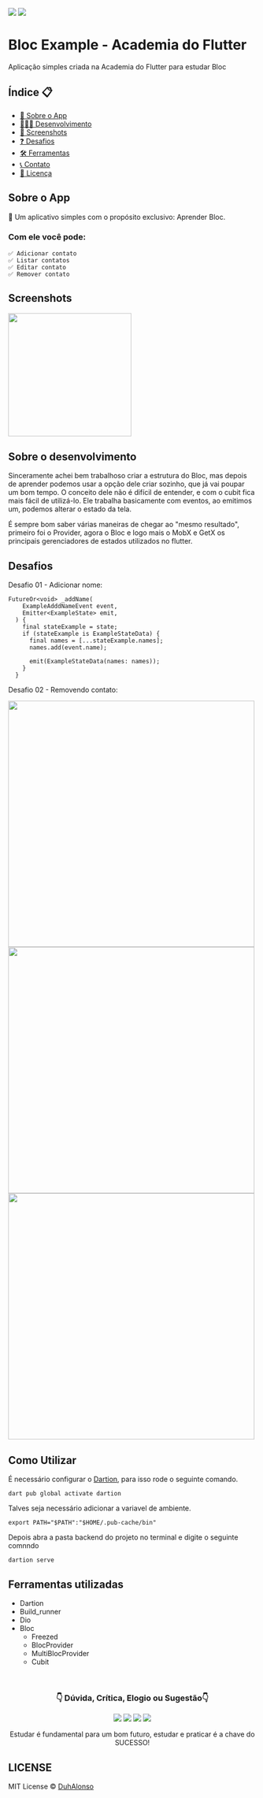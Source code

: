 <img src="https://img.shields.io/badge/Version-1.0.0-green"> <img src="https://img.shields.io/badge/license-MIT-blue"> 

# Bloc Example - Academia do Flutter

Aplicação simples criada na Academia do Flutter para estudar Bloc

<h2>Índice 📋</h2>

   <p>

   - [📖 Sobre o App](#Sobre-o-App)
   - [👨🏽‍💻 Desenvolvimento](#Sobre-o-desenvolvimento)
   - [📱 Screenshots](#Screenshots)
   - [❓ Desafios](#Desafios)
   - [🛠 Ferramentas](#Ferramentas_utilizadas)
   - [📞 Contato](#-d%C3%BAvida-cr%C3%ADtica-elogio-ou-sugest%C3%A3o)
   - [📝 Licença](#LICENSE)

   </p>

<h2>Sobre o App</h2>

<p>
📱 Um aplicativo simples com o propósito exclusivo: Aprender Bloc.

<h3>Com ele você pode:</h3>

    ✅ Adicionar contato
    ✅ Listar contatos
    ✅ Editar contato
    ✅ Remover contato

</p>

<h2>Screenshots</h2>
<p>

<img src="https://github.com/DuhAlonso/example_bloc/blob/main/screenshots/Screen02.png" width="250"> 
</p>

<h2>Sobre o desenvolvimento</h2>
<p>
Sinceramente achei bem trabalhoso criar a estrutura do Bloc, mas depois de aprender podemos usar a opção dele criar sozinho, que já vai poupar um bom tempo. O conceito dele não é difícil de entender, e com o cubit fica mais fácil de utilizá-lo. Ele trabalha basicamente com eventos, ao emitimos um, podemos alterar o estado da tela.

É sempre bom saber várias maneiras de chegar ao "mesmo resultado", primeiro foi o Provider, agora o Bloc e logo mais o MobX e GetX os principais gerenciadores de estados utilizados no flutter.
</p>

<h2>Desafios</h2>
<p>
Desafio 01 - Adicionar nome:

```
FutureOr<void> _addName(
    ExampleAdddNameEvent event,
    Emitter<ExampleState> emit,
  ) {
    final stateExample = state;
    if (stateExample is ExampleStateData) {
      final names = [...stateExample.names];
      names.add(event.name);

      emit(ExampleStateData(names: names));
    }
  }
```
Desafio 02 - Removendo contato:

<img src="https://github.com/DuhAlonso/example_bloc/blob/main/screenshots/removeContact.png" width="500">

<img src="https://github.com/DuhAlonso/example_bloc/blob/main/screenshots/ListTile.png" width="500">

<img src="https://github.com/DuhAlonso/example_bloc/blob/main/screenshots/MultiProvider.png" width="500">

</p>


<h2>Como Utilizar</h2>
<p>
É necessário configurar o <a href="https://pub.dev/packages/dartion">Dartion</a>, para isso rode o seguinte comando.

    dart pub global activate dartion

Talves seja necessário adicionar a variavel de ambiente.

    export PATH="$PATH":"$HOME/.pub-cache/bin"

Depois abra a pasta backend do projeto no terminal e digite o seguinte comnndo

    dartion serve

</p>

<h2>Ferramentas utilizadas</h2>
<p>


- Dartion
- Build_runner 
- Dio 
- Bloc 
  - Freezed
  - BlocProvider
  - MultiBlocProvider
  - Cubit
</p>

</br>

<p align="center">
<h3 align="center">👇 Dúvida, Crítica, Elogio ou Sugestão👇</h3> 
  </p>
  <p align="center">
  <a href="https://instagram.com/duhalonsoo" target="_blank"><img src="https://img.shields.io/badge/-Instagram-%23E4405F?style=for-the-badge&logo=instagram&logoColor=white" target="_blank"></a>
  <a href="https://t.me/duhalonso" target="_blank"><img src="https://img.shields.io/badge/Telegram-2CA5E0?style=for-the-badge&logo=telegram&logoColor=white" target="_blank"></a> 
  <a href = "mailto:duhalonso.dev@gmail.com"><img src="https://img.shields.io/badge/-Gmail-%23333?style=for-the-badge&logo=gmail&logoColor=white" target="_blank"></a>
  <a href="https://www.linkedin.com/in/eduardo-alonso-685509b7" target="_blank"><img src="https://img.shields.io/badge/-LinkedIn-%230077B5?style=for-the-badge&logo=linkedin&logoColor=white" target="_blank"></a> 
</p>
<p align="center">
 Estudar é fundamental para um bom futuro, estudar e praticar é a chave do SUCESSO!

</p>

<h2>LICENSE</h2>

MIT License © [DuhAlonso](https://github.com/DuhAlonso/basic_app_request_api/blob/master/LICENSE.md)